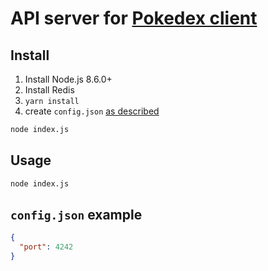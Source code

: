 # API server for [Pokedex client](https://github.com/Ohar/pokedex)

## Install

1. Install Node.js 8.6.0+
2. Install Redis
3. `yarn install`
4. create `config.json` [as described](#config_json_example)

```bash
node index.js
```

## Usage

```bash
node index.js
```

## <a name="config_json_example"></a>`config.json` example

```json
{
  "port": 4242
}
```
